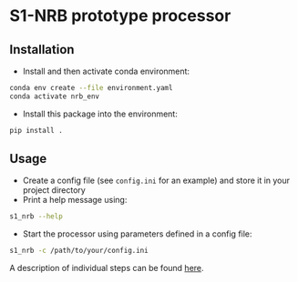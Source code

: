 # S1-NRB prototype processor

## Installation

- Install and then activate conda environment: 
```bash
conda env create --file environment.yaml
conda activate nrb_env
```

- Install this package into the environment:
```bash
pip install .
```

## Usage

- Create a config file (see `config.ini` for an example) and store it in your project directory
- Print a help message using:
```bash
s1_nrb --help
```

- Start the processor using parameters defined in a config file:
```bash
s1_nrb -c /path/to/your/config.ini
```
 A description of individual steps can be found [here](https://github.com/SAR-ARD/S1_NRB/blob/main/S1_NRB.rst).
 